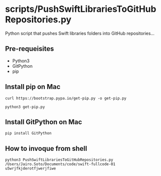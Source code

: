# scripts/PushSwiftLibrariesToGitHubRepositories.py

Python script that pushes Swift libraries folders into GitHub repositories...

## Pre-requeisites

- Python3
- GitPython
- pip

## Install pip on Mac

`curl https://bootstrap.pypa.io/get-pip.py -o get-pip.py`

`python3 get-pip.py`

## Install GitPython on Mac

`pip install GitPython`

## How to invoque from shell

`python3 PushSwiftLibrariesToGitHubRepositories.py /Users/Jairo.Soto/Documents/code/swift-fullcode-01 u5wrjfkjderotfjwerjfiwe`